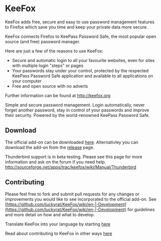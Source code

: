 # KeeFox
KeeFox adds free, secure and easy to use password management features to Firefox which save you time and keep your private data more secure.

KeeFox connects Firefox to KeePass Password Safe, the most popular open source (and free) password manager.

Here are just a few of the reasons to use KeeFox:

- Secure and automatic login to all your favourite websites, even for sites with multiple login "steps" or pages
- Your passwords stay under your control, protected by the respected KeePass Password Safe application and available to all applications on your computer
- Free and open source with no adverts


Further information can be found at http://keefox.org

Simple and secure password management. Login automatically, never forget another password, stay in control of your passwords and improve their security. Powered by the world-renowned KeePass Password Safe.

## Download
The official add-on can be downloaded [here](https://addons.mozilla.org/en-US/firefox/addon/keefox/). Alternativley you can download the add-on from the [release](https://github.com/kee-org/KeeFox/releases) page.

Thunderbird support is in beta testing. Please see this page for more information and ask on the forum if you need help. http://sourceforge.net/apps/trac/keefox/wiki/Manual/Thunderbird

## Contributing
Please feel free to fork and submit pull requests for any changes or improvements you would like to see incorporated to the official add-on. See [https://github.com/luckyrat/KeeFox/wiki/en-|-Development](https://github.com/luckyrat/KeeFox/wiki/en-|-Development) for guidelines and more detail on how and what to develop.

Translate KeeFox into your language by starting [here](https://github.com/luckyrat/KeeFox/wiki/en-%7C-Contributing-%7C-Translation)

Read about contributing to KeeFox in other ways [here](https://github.com/luckyrat/KeeFox/wiki/en-|-Contributing)
